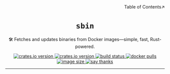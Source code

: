 <div align=right>Table of Contents↗️</div>

<h1 align=center><code>sbin</code></h1>

<p align=center>🛠️ Fetches and updates binaries from Docker images—simple, fast, Rust-powered.</p>

<div align=center>
  <a href="https://crates.io/crates/sbin">
    <img src="https://img.shields.io/crates/v/sbin.svg" alt="crates.io version">
  </a>
  <a href="https://crates.io/crates/sbin">
    <img src="https://img.shields.io/github/repo-size/lvillis/sbin?style=flat-square&color=328657" alt="crates.io version">
  </a>
  <a href="https://github.com/lvillis/sbin/actions">
    <img src="https://github.com/lvillis/sbin/actions/workflows/ci.yaml/badge.svg" alt="build status">
  </a>
  <a href="https://hub.docker.com/r/lvillis/sbin">
    <img src="https://img.shields.io/docker/pulls/lvillis/sbin?style=flat-square" alt="docker pulls">
  </a>
  <a href="https://hub.docker.com/r/lvillis/sbin">
    <img src="https://img.shields.io/docker/image-size/lvillis/sbin/latest?style=flat-square" alt="image size">
  </a>
  <a href="mailto:lvillis@outlook.com?subject=Thanks%20for%20sbin!">
    <img src="https://img.shields.io/badge/Say%20Thanks-!-1EAEDB.svg" alt="say thanks">
  </a>

</div>

---

